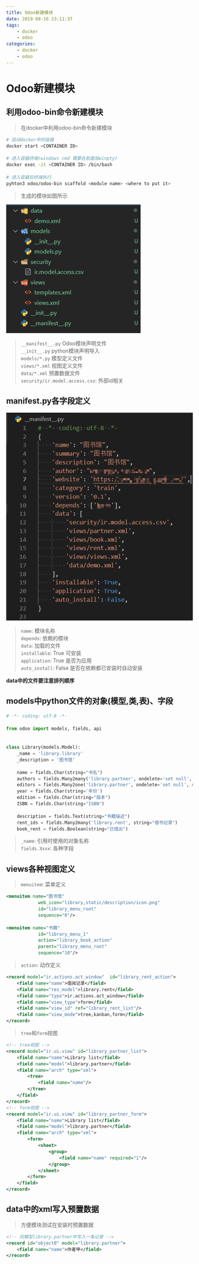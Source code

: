 ```yaml
---
title: Odoo新建模块
date: 2019-08-16 23:11:37
tags: 
    - docker
    - odoo
categories: 
    - docker
    - odoo
---
```


# Odoo新建模块

## 利用odoo-bin命令新建模块

> 在docker中利用odoo-bin命令新建模块

```bash
# 启动docker中的容器
docker start <CONTAINER ID>

# 进入容器终端(windows cmd 需要在前面加winpty)
docker exec -it <CONTAINER ID> /bin/bash

# 进入容器后终端执行
pyhton3 odoo/odoo-bin scaffold <module name> <where to put it>
```
> 生成的模块如图所示  

![](/imgs/odoo-model/newmodel.png)

> `__manifest__.py` Odoo模块声明文件  
> `__init__.py`     python模块声明导入  
> `models/*.py`     模型定义文件  
> `views/*.xml`     视图定义文件  
> `data/*.xml`      预置数据文件  
> `security/ir.model.access.csv`: 外部id相关

## __manifest__.py各字段定义

![](/imgs/odoo-model/manifest.png)


> `name`: 模块名称  
> `depends`: 依赖的模块  
> `data`: 加载的文件  
> `installable`: True 可安装  
> `application`: True 是否为应用  
> `auto_install`: False 是否在依赖都已安装时自动安装

**data中的文件要注意排列顺序**

## models中python文件的对象(模型,类,表)、字段

```python
# -*- coding: utf-8 -*-

from odoo import models, fields, api


class Library(models.Model):
    _name = 'library.library'
    _description = '图书馆'

    name = fields.Char(string="书名")
    authors = fields.Many2many('library.partner', ondelete='set null', string="作者")
    editors = fields.Many2one('library.partner', ondelete='set null', string="编辑")
    year = fields.Char(string='年份')
    edition = fields.Char(string="版本")
    ISBN = fields.Char(string="ISBN")

    description = fields.Text(string="书籍描述")
    rent_ids = fields.Many2many('library.rent', string="借书记录")
    book_rent = fields.Boolean(string="已借出")
```

> `_name`: 引用时使用的对象名称  
> `fields.Xxxx`: 各种字段   

## views各种视图定义

> `menuitem`: 菜单定义
```xml
<menuitem name="图书馆"
            web_icon="library,static/description/icon.png"
            id="library_menu_root"
            sequence="0"/>

<menuitem name="书籍"
            id="library_menu_1"
            action="library_book_action"
            parent="library_menu_root"
            sequence="10"/>
```
> `action`: 动作定义
```xml
<record model="ir.actions.act_window"  id="library_rent_action">
    <field name="name">借阅记录</field>
    <field name="res_model">library.rent</field>
    <field name="type">ir.actions.act_window</field>
    <field name="view_type">form</field>
    <field name="view_id" ref="library_rent_list"/>
    <field name="view_mode">tree,kanban,form</field>
</record>
```
> `tree`和`form`视图
```xml
<!-- tree视图 -->
<record model="ir.ui.view" id="library_partner_list">
    <field name="name">Library list</field>
    <field name="model">library.partner</field>
    <field name="arch" type="xml">
        <tree>
            <field name="name"/>
        </tree>
    </field>
</record>
<!-- form视图 -->
<record model="ir.ui.view" id="library_partner_form">
    <field name="name">Library list</field>
    <field name="model">library.partner</field>
    <field name="arch" type="xml">
        <form>
            <sheet>
                <group>
                    <field name="name" required="1"/>
                </group>
            </sheet>
        </form>
    </field>
</record>
```

## data中的xml写入预置数据

> 方便模块测试在安装时预置数据
```xml
<!-- 向模型library.partner中写入一条记录 -->
<record id="object0" model="library.partner">
    <field name="name">作者甲</field>
</record>
```